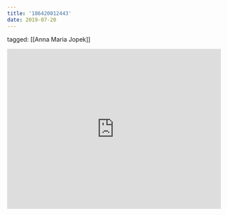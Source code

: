 ```yaml
---
title: '186420012443'
date: 2019-07-20
---
```

tagged: [[Anna Maria Jopek]]
<iframe allow="accelerometer; autoplay; clipboard-write; encrypted-media; gyroscope; picture-in-picture" allowfullscreen="" frameborder="0" height="375" id="youtube_iframe" src="https://www.youtube.com/embed/m4KLDga92Pk?feature=oembed&amp;enablejsapi=1&amp;origin=https://safe.txmblr.com&amp;wmode=opaque" width="500"></iframe>